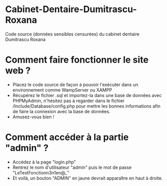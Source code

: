 # Cabinet-Dentaire-Dumitrascu-Roxana
Code source (données sensibles censurées) du cabinet dentaire Dumitrascu Roxana

# Comment faire fonctionner le site web ?
- Placez le code source de façon à pouvoir l'exécuter dans un environnement comme WampServer ou XAMPP
- Récupérez le fichier .sql et importez-la dans une base de données avec PHPMyAdmin, n'hésitez pas à regarder dans le fichier /Include/Database/config.php pour mettre les bonnes informations afin de faire la connexion avec la base de données.
- Amusez-vous bien !

# Comment accéder à la partie "admin" ?
- Accédez à la page "login.php"
- Rentrez le nom d'utilisateur "admin" puis le mot de passe "LeTestFonctionn3n1en@_"
- Et voilà, un bouton "ADMIN" en jaune devrait apparaître en haut à droite.
